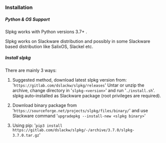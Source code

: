 ### Installation


##### Python & OS Support

Slpkg works with Python versions 3.7+ .

Slpkg works on Slackware distribution and possibly in some Slackware based
distribution like SalixOS, Slackel etc.


##### Install slpkg

There are mainly 3 ways:

1. Suggested method, download latest slpkg version from:
   '`https://gitlab.com/dslackw/slpkg/releases`'
   Untar or unzip the archive, change directory in '`slpkg-<version>`'
   and run '`./install.sh`'.
   slpkg auto-installed as Slackware package (root privileges are required).

2. Download binary package from '`https://sourceforge.net/projects/slpkg/files/binary/`'
   and use Slackware command '`upgradepkg --install-new <slpkg binary>`'

3. Using pip: '`pip3 install https://gitlab.com/dslackw/slpkg/-/archive/3.7.0/slpkg-3.7.0.tar.gz`'
